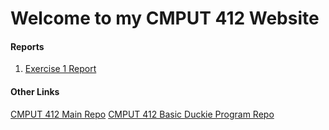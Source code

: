 # Welcome to my CMPUT 412 Website

<!-- ### Example Video
![type:video](https://www.youtube.com/embed/fomonQlLAmw)
### Example Screen Capture
![Test](./images/test.png) -->

#### Reports

1. [Exercise 1 Report](ex1.md)

#### Other Links

[CMPUT 412 Main Repo](https://github.com/ryankennethrom/cmput412-main)
[CMPUT 412 Basic Duckie Program Repo](https://github.com/ryankennethrom/cmput412-basic-duckie-program)